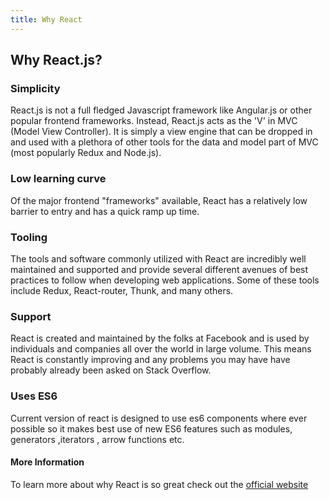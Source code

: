 ```yaml
---
title: Why React
---
```

## Why React.js?

### Simplicity
React.js is not a full fledged Javascript framework like Angular.js or other popular frontend frameworks. Instead, React.js acts as the 'V' in MVC (Model View Controller). It is simply a view engine that can be dropped in and used with a plethora of other tools for the data and model part of MVC (most popularly Redux and Node.js).

### Low learning curve
Of the major frontend "frameworks" available, React has a relatively low barrier to entry and has a quick ramp up time.

### Tooling
The tools and software commonly utilized with React are incredibly well maintained and supported and provide several different avenues of best practices to follow when developing web applications. Some of these tools include Redux, React-router, Thunk, and many others.

### Support
React is created and maintained by the folks at Facebook and is used by individuals and companies all over the world in large volume. This means React is constantly improving and any problems you may have have probably already been asked on Stack Overflow.

### Uses ES6
Current version of react is designed to use es6 components where ever possible so it makes best use of new ES6 features such as 
modules, generators ,iterators , arrow functions etc.

#### More Information
To learn more about why React is so great check out the [official website](https://reactjs.org/)
